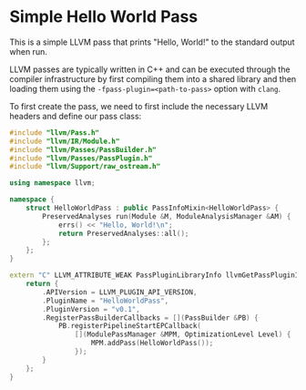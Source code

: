 # Simple Hello World Pass

This is a simple LLVM pass that prints "Hello, World!" to the standard output when run.

LLVM passes are typically written in C++ and can be executed through the compiler infrastructure by first compiling them into a shared library and then loading them using the `-fpass-plugin=<path-to-pass>` option with `clang`.

To first create the pass, we need to first include the necessary LLVM headers and define our pass class:

```cpp
#include "llvm/Pass.h"
#include "llvm/IR/Module.h"
#include "llvm/Passes/PassBuilder.h"
#include "llvm/Passes/PassPlugin.h"
#include "llvm/Support/raw_ostream.h"

using namespace llvm;                                                               // Use the llvm namespace to avoid prefixing llvm:: everywhere

namespace {
    struct HelloWorldPass : public PassInfoMixin<HelloWorldPass> {                  // Use PassInfoMixin to simplify pass creation (new pass manager style <= LLVM 10)
        PreservedAnalyses run(Module &M, ModuleAnalysisManager &AM) {               // The run method is where the pass logic is implemented
            errs() << "Hello, World!\n";
            return PreservedAnalyses::all();                                        // Indicate that we did not modify the IR (all analyses are preserved)
        };
    };
}

extern "C" LLVM_ATTRIBUTE_WEAK PassPluginLibraryInfo llvmGetPassPluginInfo() {      // This function is required for LLVM to recognize the pass plugin
    return {
        .APIVersion = LLVM_PLUGIN_API_VERSION,                                      // Use the current LLVM plugin API version   
        .PluginName = "HelloWorldPass",                                             // Name of the pass
        .PluginVersion = "v0.1",                                                    // Version of the pass
        .RegisterPassBuilderCallbacks = [](PassBuilder &PB) {                       // Register the pass with the PassBuilder
            PB.registerPipelineStartEPCallback(
                [](ModulePassManager &MPM, OptimizationLevel Level) {               
                    MPM.addPass(HelloWorldPass());                                  // Add our pass to the module pass manager   
                });
        }
    };
}
  
  
